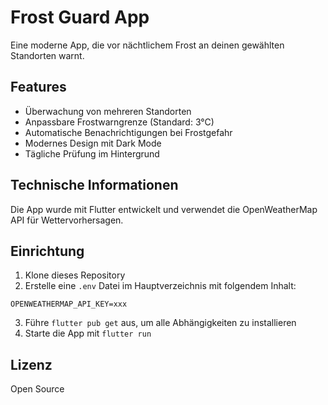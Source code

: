 # Frost Guard App

Eine moderne App, die vor nächtlichem Frost an deinen gewählten Standorten warnt.

## Features

- Überwachung von mehreren Standorten
- Anpassbare Frostwarngrenze (Standard: 3°C)
- Automatische Benachrichtigungen bei Frostgefahr
- Modernes Design mit Dark Mode
- Tägliche Prüfung im Hintergrund

## Technische Informationen

Die App wurde mit Flutter entwickelt und verwendet die OpenWeatherMap API für Wettervorhersagen.

## Einrichtung

1. Klone dieses Repository
2. Erstelle eine `.env` Datei im Hauptverzeichnis mit folgendem Inhalt:
```
OPENWEATHERMAP_API_KEY=xxx

```
3. Führe `flutter pub get` aus, um alle Abhängigkeiten zu installieren
4. Starte die App mit `flutter run`

## Lizenz

Open Source
